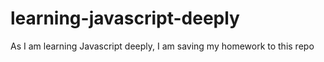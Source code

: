# learning-javascript-deeply
As I am learning Javascript deeply, I am saving my homework to this repo
